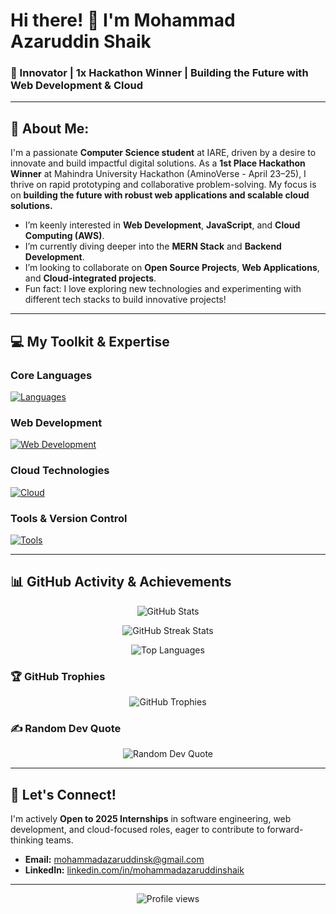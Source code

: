 # Hi there! 👋 I'm Mohammad Azaruddin Shaik

### 🚀 Innovator | 1x Hackathon Winner | Building the Future with Web Development & Cloud

---

## 💫 About Me:

I'm a passionate **Computer Science student** at IARE, driven by a desire to innovate and build impactful digital solutions. As a **1st Place Hackathon Winner** at Mahindra University Hackathon (AminoVerse - April 23–25), I thrive on rapid prototyping and collaborative problem-solving. My focus is on **building the future with robust web applications and scalable cloud solutions.**

* I’m keenly interested in **Web Development**, **JavaScript**, and **Cloud Computing (AWS)**.
* I’m currently diving deeper into the **MERN Stack** and **Backend Development**.
* I’m looking to collaborate on **Open Source Projects**, **Web Applications**, and **Cloud-integrated projects**.
* Fun fact: I love exploring new technologies and experimenting with different tech stacks to build innovative projects!

---

## 💻 My Toolkit & Expertise

### Core Languages

[![Languages](https://skillicons.dev/icons?i=java,js,ts,py,html,css,sql)](https://skillicons.dev)

### Web Development

[![Web Development](https://skillicons.dev/icons?i=nodejs,express,mongodb,react)](https://skillicons.dev)

### Cloud Technologies

[![Cloud](https://skillicons.dev/icons?i=aws)](https://skillicons.dev)

### Tools & Version Control

[![Tools](https://skillicons.dev/icons?i=git,github,vscode,postman)](https://skillicons.dev)

---

## 📊 GitHub Activity & Achievements

<p align="center">
  <img src="https://github-readme-stats.vercel.app/api?username=mohammadazaruddinshaik&show_icons=true&theme=dark&line_height=27&hide_border=true&count_private=true&include_all_commits=true&v=1" alt="GitHub Stats" />
</p>

<p align="center">
  <img src="https://github-readme-streak-stats.herokuapp.com/?user=mohammadazaruddinshaik&theme=dark&hide_border=true&v=1" alt="GitHub Streak Stats" />
</p>

<p align="center">
  <img src="https://github-readme-stats.vercel.app/api/top-langs/?username=mohammadazaruddinshaik&layout=compact&theme=dark&hide_border=true&langs_count=8&v=1" alt="Top Languages" />
</p>

### 🏆 GitHub Trophies

<p align="center">
  <img src="https://github-profile-trophy.vercel.app/?username=mohammadazaruddinshaik&theme=dark&no-frame=true&no-bg=true&margin-w=15&v=1" alt="GitHub Trophies" />
</p>

### ✍️ Random Dev Quote

<p align="center">
  <img src="https://quotes-github-readme.vercel.app/api?type=horizontal&theme=dark" alt="Random Dev Quote" />
</p>

---

## 🤝 Let's Connect!

I'm actively **Open to 2025 Internships** in software engineering, web development, and cloud-focused roles, eager to contribute to forward-thinking teams.

* **Email:** [mohammadazaruddinsk@gmail.com](mailto:mohammadazaruddinsk@gmail.com)
* **LinkedIn:** [linkedin.com/in/mohammadazaruddinshaik](https://linkedin.com/in/mohammadazaruddinshaik)

---

<p align="center">
  <img src="https://komarev.com/ghpvc/?username=mohammadazaruddinshaik&color=blue&style=flat-square" alt="Profile views" />
</p>
